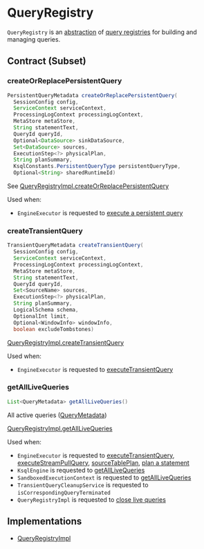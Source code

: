 # QueryRegistry

`QueryRegistry` is an [abstraction](#contract) of [query registries](#implementations) for building and managing queries.

## Contract (Subset)

### <span id="createOrReplacePersistentQuery"> createOrReplacePersistentQuery

```java
PersistentQueryMetadata createOrReplacePersistentQuery(
  SessionConfig config,
  ServiceContext serviceContext,
  ProcessingLogContext processingLogContext,
  MetaStore metaStore,
  String statementText,
  QueryId queryId,
  Optional<DataSource> sinkDataSource,
  Set<DataSource> sources,
  ExecutionStep<?> physicalPlan,
  String planSummary,
  KsqlConstants.PersistentQueryType persistentQueryType,
  Optional<String> sharedRuntimeId)
```

See [QueryRegistryImpl.createOrReplacePersistentQuery](QueryRegistryImpl.md#createOrReplacePersistentQuery)

Used when:

* `EngineExecutor` is requested to [execute a persistent query](EngineExecutor.md#executePersistentQuery)

### <span id="createTransientQuery"> createTransientQuery

```java
TransientQueryMetadata createTransientQuery(
  SessionConfig config,
  ServiceContext serviceContext,
  ProcessingLogContext processingLogContext,
  MetaStore metaStore,
  String statementText,
  QueryId queryId,
  Set<SourceName> sources,
  ExecutionStep<?> physicalPlan,
  String planSummary,
  LogicalSchema schema,
  OptionalInt limit,
  Optional<WindowInfo> windowInfo,
  boolean excludeTombstones)
```

[QueryRegistryImpl.createTransientQuery](QueryRegistryImpl.md#createTransientQuery)

Used when:

* `EngineExecutor` is requested to [executeTransientQuery](EngineExecutor.md#executeTransientQuery)

### <span id="getAllLiveQueries"> getAllLiveQueries

```java
List<QueryMetadata> getAllLiveQueries()
```

All active queries ([QueryMetadata](QueryMetadata.md))

[QueryRegistryImpl.getAllLiveQueries](QueryRegistryImpl.md#getAllLiveQueries)

Used when:

* `EngineExecutor` is requested to [executeTransientQuery](EngineExecutor.md#executeTransientQuery), [executeStreamPullQuery](EngineExecutor.md#executeStreamPullQuery), [sourceTablePlan](EngineExecutor.md#sourceTablePlan), [plan a statement](EngineExecutor.md#plan)
* `KsqlEngine` is requested to [getAllLiveQueries](KsqlEngine.md#getAllLiveQueries)
* `SandboxedExecutionContext` is requested to [getAllLiveQueries](SandboxedExecutionContext.md#getAllLiveQueries)
* `TransientQueryCleanupService` is requested to `isCorrespondingQueryTerminated`
* `QueryRegistryImpl` is requested to [close live queries](QueryRegistryImpl.md#close)

## Implementations

* [QueryRegistryImpl](QueryRegistryImpl.md)
